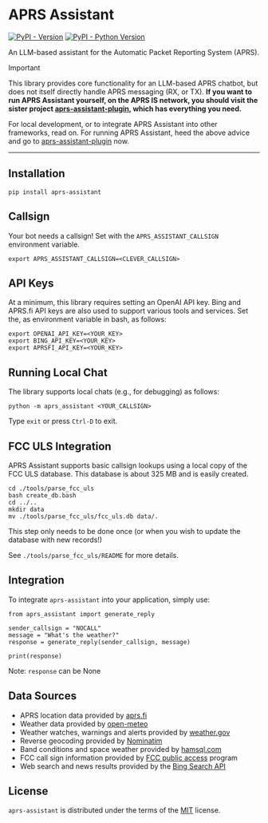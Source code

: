 # APRS Assistant

[![PyPI - Version](https://img.shields.io/pypi/v/aprs-assistant.svg)](https://pypi.org/project/aprs-assistant)
[![PyPI - Python Version](https://img.shields.io/pypi/pyversions/aprs-assistant.svg)](https://pypi.org/project/aprs-assistant)

An LLM-based assistant for the Automatic Packet Reporting System (APRS).

> [!IMPORTANT]
> This library provides core functionality for an LLM-based APRS chatbot, but does not itself directly handle APRS messaging (RX, or TX). **If you want to run APRS Assistant yourself, on the APRS IS network, you should visit the sister project [aprs-assistant-plugin](https://github.com/afourney/aprsd-assistant-plugin), which has everything you need.**

For local development, or to integrate APRS Assistant into other frameworks, read on. For running APRS Assistant, heed the above advice and go to [aprs-assistant-plugin](https://github.com/afourney/aprsd-assistant-plugin) now.

---

## Installation

```console
pip install aprs-assistant
```

## Callsign

Your bot needs a callsign! Set with the `APRS_ASSISTANT_CALLSIGN` environment variable.

```console
export APRS_ASSISTANT_CALLSIGN=<CLEVER_CALLSIGN>
```

## API Keys

At a minimum, this library requires setting an OpenAI API key. Bing and APRS.fi API keys are also used to support various tools and services. Set the, as environment variable in bash, as follows:

```console
export OPENAI_API_KEY=<YOUR_KEY>
export BING_API_KEY=<YOUR_KEY>
export APRSFI_API_KEY=<YOUR_KEY>
```

## Running Local Chat

The library supports local chats (e.g., for debugging) as follows:

```console
python -m aprs_assistant <YOUR_CALLSIGN>
```

Type `exit` or press `Ctrl-D` to exit.

## FCC ULS Integration

APRS Assistant supports basic callsign lookups using a local copy of the FCC ULS database. This database is about 325 MB and is easily created.

```
cd ./tools/parse_fcc_uls
bash create_db.bash
cd ../..
mkdir data
mv ./tools/parse_fcc_uls/fcc_uls.db data/.
```

This step only needs to be done once (or when you wish to update the database with new records!)

See `./tools/parse_fcc_uls/README` for more details.

## Integration

To integrate `aprs-assistant` into your application, simply use:

```
from aprs_assistant import generate_reply

sender_callsign = "NOCALL"
message = "What's the weather?"
response = generate_reply(sender_callsign, message)

print(response)
```

Note: `response` can be None

## Data Sources

- APRS location data provided by [aprs.fi](https://aprs.fi/page/api)
- Weather data provided by [open-meteo](https://open-meteo.com/en/docs)
- Weather watches, warnings and alerts provided by [weather.gov](https://www.weather.gov/documentation/services-web-api)
- Reverse geocoding provided by [Nominatim](https://nominatim.org/release-docs/develop/api/Overview/)
- Band conditions and space weather provided by [hamsql.com](https://www.hamqsl.com/#addrssxml)
- FCC call sign information provided by [FCC public access](https://www.fcc.gov/uls/transactions/daily-weekly#weekly-files) program
- Web search and news results provided by the [Bing Search API](https://www.microsoft.com/en-us/bing/apis/bing-web-search-api)

## License

`aprs-assistant` is distributed under the terms of the [MIT](https://spdx.org/licenses/MIT.html) license.
